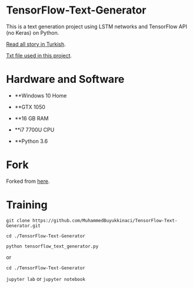 # TensorFlow-Text-Generator

This is a text generation project using LSTM networks and TensorFlow API (no Keras) on Python.

[Read all story in Turkish](https://medium.com/@mubuyuk51/tensorflow-ile-yaz%C4%B1-%C3%BCretmek-f7bdc8b1f453).

[Txt file used in this project](http://www.glozman.com/TextPages/Harry%20Potter%201%20-%20Sorcerer's%20Stone.txt).

# Hardware and Software
- **Windows 10 Home

- **GTX 1050

- **16 GB RAM

- **i7 7700U CPU

- **Python 3.6

# Fork
Forked from [here](https://gist.github.com/MBoustani/437cea275fa9d40c9e60eac9ba71456c). 

# Training

```git clone https://github.com/MuhammedBuyukkinaci/TensorFlow-Text-Generator.git```

```cd ./TensorFlow-Text-Generator```

```python tensorflow_text_generator.py```

or

```cd ./TensorFlow-Text-Generator```

```jupyter lab``` or ```jupyter notebook```
